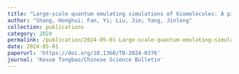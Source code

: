 ```yaml
---
title: "Large-scale quantum emulating simulations of biomolecules: A pilot exploration of parallel quantum computing"
author: "Shang, Honghui; Fan, Yi; Liu, Jie; Yang, Jinlong"
collection: publications
category: 2024
permalink: /publication/2024-05-01-Large-scale-quantum-emulating-simulations-of-biomolecules:-A-pilot-exploration-of-parallel-quantum-computing
date: 2024-05-01
paperurl: 'https://doi.org/10.1360/TB-2024-0376'
journal: 'Kexue Tongbao/Chinese Science Bulletin'
---
```



